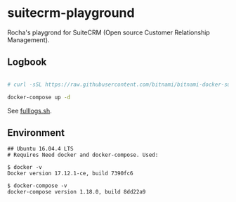 # suitecrm-playground
Rocha's playgrond for SuiteCRM (Open source Customer Relationship Management).

## Logbook

```bash

# curl -sSL https://raw.githubusercontent.com/bitnami/bitnami-docker-suitecrm/master/docker-compose.yml > docker-compose.yml

docker-compose up -d


```

See [fulllogs.sh](fulllogs.sh).


## Environment

```
## Ubuntu 16.04.4 LTS
# Requires Need docker and docker-compose. Used:

$ docker -v
Docker version 17.12.1-ce, build 7390fc6

$ docker-compose -v
docker-compose version 1.18.0, build 8dd22a9
```
